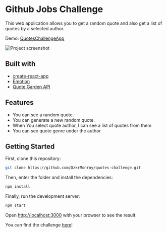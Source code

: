 # Github Jobs Challenge

This web application allows you to get a random quote and also get a list of quotes by a selected author.

Demo: [QuotesChallengeApp](https://getrandomquotesapp.netlify.app/)

![Project screenshot][image]

## Built with

* [create-react-app](https://create-react-app.dev/docs/getting-started/)
* [Emotion](https://emotion.sh/docs/styled)
* [Quote Garden API](https://pprathameshmore.github.io/QuoteGarden/)

## Features
* You can see  a random quote.
* You can generate a new random quote.
* When You select quote author, I can see a list of quotes from them
* You can see quote genre under the author


## Getting Started

First, clone this repository:

```bash
git clone https://github.com/OzkrMonroy/quotes-challenge.git
```

Then, enter the folder and install the dependencies:
```bash
npm install
```

Finally, run the development server:

```bash
npm start
```

Open [http://localhost:3000](http://localhost:3000) with your browser to see the result.

You can find the challenge [here](https://devchallenges.io/challenges/8Y3J4ucAMQpSnYTwwWW8)!




[image]: https://firebasestorage.googleapis.com/v0/b/producthunt-647c4.appspot.com/o/AppsScreenShots%2FrandomQuotes-min.png?alt=media&token=1f2626f8-555c-455b-a10a-d0a8c09cfb5e "Project screenshot"
